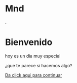 # Mnd
.
<html>
<head>
	<title>Pagina especial</title>
</head>
<body>
    <h1>Bienvenido</h1>
    <p>hoy es un dia muy especial</p>
	<p>¿que te parece si hacemos algo?</p>
    <a href="AAA.html">Da click aqui para continuar</a>
</body>
</html>
